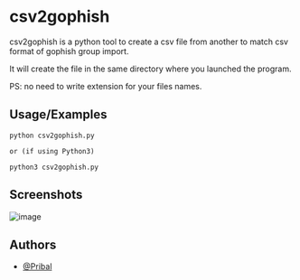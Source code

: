 # csv2gophish

csv2gophish is a python tool to create a csv file from another to match csv format of gophish group import.

It will create the file in the same directory where you launched the program.

PS: no need to write extension for your files names.


## Usage/Examples
```
python csv2gophish.py

or (if using Python3)

python3 csv2gophish.py
```



## Screenshots

![image](https://user-images.githubusercontent.com/91140627/212307790-75c80448-cf67-4fc8-b263-e300693c6ae2.png)


## Authors

- [@Pribal](https://github.com/Pribal)
